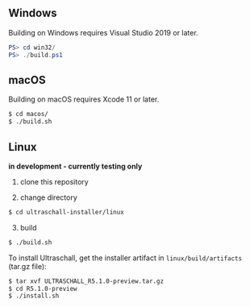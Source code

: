 ## Windows

Building on Windows requires Visual Studio 2019 or later.

```powershell
PS> cd win32/
PS> ./build.ps1
```

## macOS

Building on macOS requires Xcode 11 or later.

```bash
$ cd macos/
$ ./build.sh
```

## Linux

**in development - currently testing only**

1. clone this repository

2. change directory

```bash
$ cd ultraschall-installer/linux
```

3. build

```bash
$ ./build.sh
```

To install Ultraschall, get the installer artifact in `linux/build/artifacts` (tar.gz file):

```bash
$ tar xvf ULTRASCHALL_R5.1.0-preview.tar.gz
$ cd R5.1.0-preview
$ ./install.sh
```
